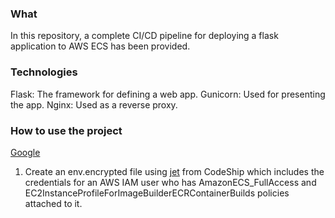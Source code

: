 ### What

In this repository, a complete CI/CD pipeline for deploying a flask application
to AWS ECS has been provided.

### Technologies
Flask: The framework for defining a web app.
Gunicorn: Used for presenting the app.
Nginx: Used as a reverse proxy.

### How to use the project
[Google](https://www.google.com)
1. Create an env.encrypted file using 
[jet](https://docs.cloudbees.com/docs/cloudbees-codeship/latest/pro-jet-cli/encrypt) 
from CodeShip which includes the credentials for an AWS IAM user who has 
AmazonECS_FullAccess and EC2InstanceProfileForImageBuilderECRContainerBuilds 
policies attached to it.


